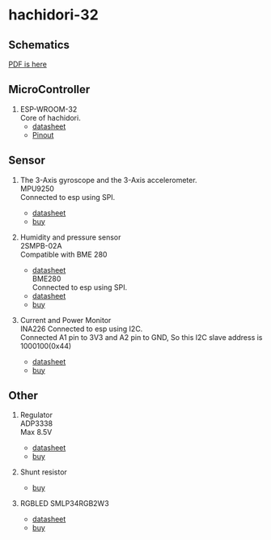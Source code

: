 # hachidori-32
## Schematics  
[PDF is here](https://github.com/DCoJA/hachidori/blob/hachidori-rc1.0/hachidori-32/hachidori.pdf)  

## MicroController
1. ESP-WROOM-32  
    Core of hachidori. 
    * [datasheet](https://espressif.com/sites/default/files/documentation/esp_wroom_32_datasheet_en.pdf)
    * [Pinout](http://files.linuxgizmos.com/espressif_espwroom32_details.jpg)  

## Sensor  
1. The 3-Axis gyroscope and the 3-Axis  accelerometer.  
    MPU9250  
    Connected to esp using SPI.
    * [datasheet](https://store.invensense.com/datasheets/invensense/MPU9250REV1.0.pdf)
    * [buy](http://www.digikey.com/product-detail/en/invensense/MPU-9250/1428-1019-1-ND/4626450)

2. Humidity and pressure sensor  
    2SMPB-02A  
    Compatible with BME 280  
    * [datasheet](https://www.omron.com/ecb/products/pdf/en-2smpb-02a.pdf)  
    BME280  
    Connected to esp using SPI.  
    * [datasheet](https://ae-bst.resource.bosch.com/media/_tech/media/datasheets/BST-BME280_DS001-11.pdf)
    * [buy](http://www.digikey.jp/product-detail/ja/bosch-sensortec/BME280/828-1063-1-ND/6136314)

3. Current and Power Monitor  
    INA226
    Connected to esp using I2C.  
    Connected A1 pin to 3V3 and A2 pin to GND, So this I2C slave address is 1000100(0x44)
    * [datasheet](http://www.ti.com/lit/ds/symlink/ina226.pdf)
    * [buy](http://www.digikey.jp/product-detail/ja/texas-instruments/INA226AIDGSR/296-29034-1-ND/2687118)

## Other
1. Regulator  
    ADP3338  
    Max 8.5V  
    * [datasheet](http://www.analog.com/media/jp/technical-documentation/data-sheets/ADP3338_jp.pdf)
    * [buy](http://www.digikey.jp/product-detail/ja/analog-devices-inc/ADP3338AKCZ-5-R7/ADP3338AKCZ-5-R7CT-ND/1007369)

2. Shunt resistor
    * [buy](http://www.digikey.jp/product-detail/ja/rohm-semiconductor/PMR18EZPFV2L00/RHM.002ALCT-ND/2094243)

3. RGBLED
    SMLP34RGB2W3 
    * [datasheet](http://www.rohm.com/web/global/datasheet/SMLP34RGB2W)
    * [buy](http://www.digikey.jp/product-detail/ja/rohm-semiconductor/SMLP34RGB2W3/SMLP34RGB2W3CT-ND/2921110)
